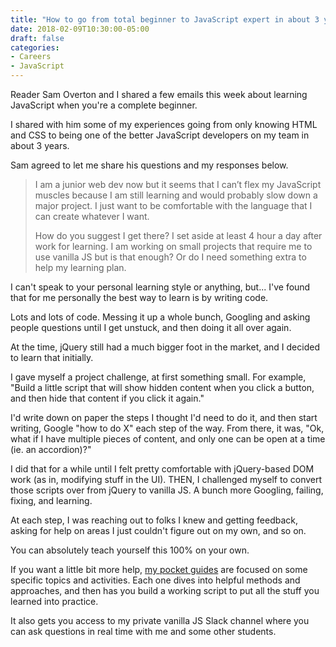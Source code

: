 ```yaml
---
title: "How to go from total beginner to JavaScript expert in about 3 years"
date: 2018-02-09T10:30:00-05:00
draft: false
categories:
- Careers
- JavaScript
---
```


Reader Sam Overton and I shared a few emails this week about learning JavaScript when you're a complete beginner.

I shared with him some of my experiences going from only knowing HTML and CSS to being one of the better JavaScript developers on my team in about 3 years.

Sam agreed to let me share his questions and my responses below.

> I am a junior web dev now but it seems that I can’t flex my JavaScript muscles because I am still learning and would probably slow down a major project. I just want to be comfortable with the language that I can create whatever I want.
>
> How do you suggest I get there? I set aside at least 4 hour a day after work for learning. I am working on small projects that require me to use vanilla JS but is that enough? Or do I need something extra to help my learning plan.

I can't speak to your personal learning style or anything, but... I've found that for me personally the best way to learn is by writing code.

Lots and lots of code. Messing it up a whole bunch, Googling and asking people questions until I get unstuck, and then doing it all over again.

At the time, jQuery still had a much bigger foot in the market, and I decided to learn that initially.

I gave myself a project challenge, at first something small. For example, "Build a little script that will show hidden content when you click a button, and then hide that content if you click it again."

I'd write down on paper the steps I thought I'd need to do it, and then start writing, Google "how to do X" each step of the way. From there, it was, "Ok, what if I have multiple pieces of content, and only one can be open at a time (ie. an accordion)?"

I did that for a while until I felt pretty comfortable with jQuery-based DOM work (as in, modifying stuff in the UI). THEN, I challenged myself to convert those scripts over from jQuery to vanilla JS. A bunch more Googling, failing, fixing, and learning.

At each step, I was reaching out to folks I knew and getting feedback, asking for help on areas I just couldn't figure out on my own, and so on.

You can absolutely teach yourself this 100% on your own.

If you want a little bit more help, [my pocket guides](/guides) are focused on some specific topics and activities. Each one dives into helpful methods and approaches, and then has you build a working script to put all the stuff you learned into practice.

It also gets you access to my private vanilla JS Slack channel where you can ask questions in real time with me and some other students.